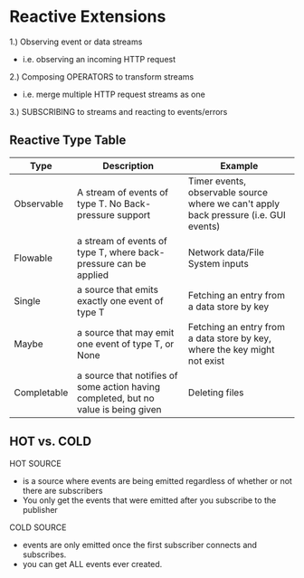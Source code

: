 # Reactive Extensions
1.) Observing event or data streams 
- i.e. observing an incoming HTTP request

2.) Composing OPERATORS to transform streams
- i.e. merge multiple HTTP request streams as one

3.) SUBSCRIBING to streams and reacting to events/errors

## Reactive Type Table

| Type | Description | Example | 
| --- | --- | --- | 
| Observable<T> | A stream of events of type T. No Back-pressure support | Timer events, observable source where we can't apply back pressure (i.e. GUI events) |
| Flowable<T> | a stream of events of type T, where back-pressure can be applied | Network data/File System inputs |
| Single<T> | a source that emits exactly one event of type T | Fetching an entry from a data store by key |
| Maybe<T> | a source that may emit one event of type T, or None | Fetching an entry from a data store by key, where the key might not exist |
| Completable | a source that notifies of some action having completed, but no value is being given | Deleting files |

## HOT vs. COLD
HOT SOURCE 
- is a source where events are being emitted regardless of whether or not there are subscribers
- You only get the events that were emitted after you subscribe to the publisher

COLD SOURCE
- events are only emitted once the first subscriber connects and subscribes. 
- you can get ALL events ever created. 